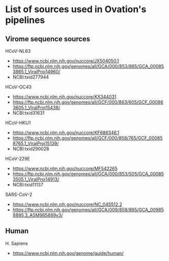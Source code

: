# List of sources used in Ovation's pipelines

## Virome sequence sources

HCoV-NL63

- https://www.ncbi.nlm.nih.gov/nuccore/JX504050.1
- https://ftp.ncbi.nlm.nih.gov/genomes/all/GCA/000/853/865/GCA_000853865.1_ViralProj14960/
- NCBI:txid277944

HCoV-OC43

- https://www.ncbi.nlm.nih.gov/nuccore/KX344031
- https://ftp.ncbi.nlm.nih.gov/genomes/all/GCF/000/863/605/GCF_000863605.1_ViralProj15438/
- NCBI:txid31631

HCoV-HKU1

- https://www.ncbi.nlm.nih.gov/nuccore/KF686346.1
- https://ftp.ncbi.nlm.nih.gov/genomes/all/GCF/000/858/765/GCF_000858765.1_ViralProj15139/
- NCBI:txid290028

HCoV-229E

- https://www.ncbi.nlm.nih.gov/nuccore/MF542265
- https://ftp.ncbi.nlm.nih.gov/genomes/all/GCA/000/853/505/GCA_000853505.1_ViralProj14913/
- NCBI:txid11137

SARS-CoV-2

- https://www.ncbi.nlm.nih.gov/nuccore/NC_045512.2
- https://ftp.ncbi.nlm.nih.gov/genomes/all/GCA/009/858/895/GCA_009858895.3_ASM985889v3/

## Human

H. Sapiens

- https://www.ncbi.nlm.nih.gov/genome/guide/human/
